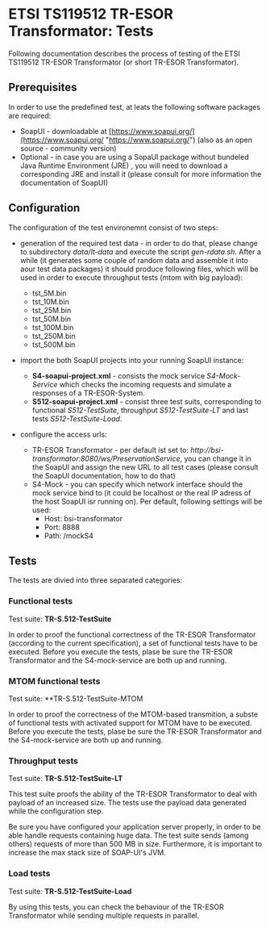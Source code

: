 # ETSI TS119512 TR-ESOR Transformator: Tests

Following documentation describes the process of testing of the ETSI TS119512 TR-ESOR Transformator (or short TR-ESOR Transformator).

## Prerequisites

In order to use the predefined test, at leats the following software packages are required:

* SoapUI - downloadable at [https://www.soapui.org/](https://www.soapui.org/ "https://www.soapui.org/") (also as an open source - community version)
* Optional - in case you are using a SopaUI package without bundeled Java Runtime Environment (JRE) , you will need to download a corresponding JRE and install it (please consult for more information the documentation of SoapUI)

## Configuration

The configuration of the test environemnt consist of two steps:

* generation of the required test data - in order to do that, please change to subdirectory *data/lt-data* and execute the script *gen-rdata.sh*. After a while (it generates some couple of random data and assemble it into aour test data packages) it should produce following files, which will be used in order to execute throughput tests (mtom with big payload):
    - tst_5M.bin
    - tst_10M.bin
    - tst_25M.bin
    - tst_50M.bin
    - tst_100M.bin
    - tst_250M.bin
    - tst_500M.bin

* import the both SoapUI projects into your running SoapUI instance:
    * **S4-soapui-project.xml** - consists the mock service *S4-Mock-Service* which checks the incoming requests and simulate a responses of a TR-ESOR-System.
    * **S512-soapui-project.xml** - consist three test suits, corresponding to functional *S512-TestSuite*, throughput *S512-TestSuite-LT* and last tests *S512-TestSuite-Load*.

* configure the access urls:
    * TR-ESOR Transformator - per default ist set to: *http://bsi-transformator:8080/ws/PreservationService*, you can change it in the SoapUI and assign the new URL to all test cases (please consult the SoapUI documentation, how to do that)
    * S4-Mock - you can specify which network interface should the mock service bind to (it could be localhost or the real IP adress of the host SoapUI isr running on). Per default, following settings will be used:
        * Host: bsi-transformator
        * Port: 8888
        * Path: /mockS4  

## Tests

The tests are divied into three separated categories:

### Functional tests

Test suite: **TR-S.512-TestSuite**

In order to proof the functional correctness of the TR-ESOR Transformator (according to the current specification), a set of functional tests have to be executed. Before you execute the tests, plase be sure the TR-ESOR Transformator and the S4-mock-service are both up and running.

### MTOM functional tests

Test suite: **TR-S.512-TestSuite-MTOM

In order to proof the correctness of the MTOM-based transmition, a subste of functional tests with activated support for MTOM have to be executed. Before you execute the tests, plase be sure the TR-ESOR Transformator and the S4-mock-service are both up and running.

### Throughput tests

Test suite: **TR-S.512-TestSuite-LT**

This test suite proofs the ability of the TR-ESOR Transformator to deal with payload of an increased size. The tests use the payload data generated while the configuration step.

Be sure you have configured your application server properly, in order to be able handle requests containing huge data. The test suite sends (among others) requests of more than 500 MB in size. Furthermore, it is important to increase the max stack size of SOAP-UI's JVM.    

### Load tests

Test suite: **TR-S.512-TestSuite-Load**

By using this tests, you can check the behaviour of the TR-ESOR Transformator while sending multiple requests in parallel.

